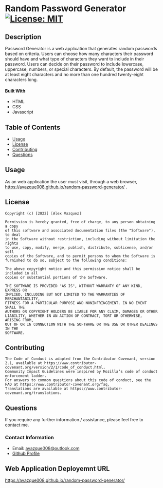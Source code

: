 
# Random Password Generator [![License: MIT](https://img.shields.io/badge/License-MIT-yellow.svg)](https://opensource.org/licenses/MIT)

## Description

Password Generator is a web application that generates random passwords based on criteria. Users can choose how many characters their password should have and what type of characters they want to include in their password. Users can decide on their password to include lowercase, uppercase, numbers, or special characters. By default, the password will be at least eight characters and no more than one hundred twenty-eight characters long.

#### Built With

* HTML
* CSS
* Javascript

## Table of Contents

* [Usage](#usage)
* [License](#license)
* [Contributing](#contributing)
* [Questions](#questions)
 
## Usage

 As an web application the user must visit, through a web browser, https://avazque008.github.io/random-password-generator/ .

## License

    Copyright (c) [2022] [Alex Vazquez]

    Permission is hereby granted, free of charge, to any person obtaining a copy
    of this software and associated documentation files (the "Software"), to deal
    in the Software without restriction, including without limitation the rights
    to use, copy, modify, merge, publish, distribute, sublicense, and/or sell
    copies of the Software, and to permit persons to whom the Software is
    furnished to do so, subject to the following conditions:

    The above copyright notice and this permission notice shall be included in all
    copies or substantial portions of the Software.

    THE SOFTWARE IS PROVIDED "AS IS", WITHOUT WARRANTY OF ANY KIND, EXPRESS OR
    IMPLIED, INCLUDING BUT NOT LIMITED TO THE WARRANTIES OF MERCHANTABILITY,
    FITNESS FOR A PARTICULAR PURPOSE AND NONINFRINGEMENT. IN NO EVENT SHALL THE
    AUTHORS OR COPYRIGHT HOLDERS BE LIABLE FOR ANY CLAIM, DAMAGES OR OTHER
    LIABILITY, WHETHER IN AN ACTION OF CONTRACT, TORT OR OTHERWISE, ARISING FROM,
    OUT OF OR IN CONNECTION WITH THE SOFTWARE OR THE USE OR OTHER DEALINGS IN THE
    SOFTWARE.
    

## Contributing

    The Code of Conduct is adapted from the Contributor Covenant, version 2.1, available at https://www.contributor-covenant.org/version/2/1/code_of_conduct.html.
    Community Impact Guidelines were inspired by Mozilla’s code of conduct enforcement ladder.
    For answers to common questions about this code of conduct, see the FAQ at https://www.contributor-covenant.org/faq. 
    Translations are available at https://www.contributor-covenant.org/translations.    
    

## Questions

If you require any further information / assistance, please feel free to contact me.

### Contact Information

* Email: avazque008@outlook.com
* [Github Profile](https://github.com/avazque008)

## Web Application Deployemnt URL

 https://avazque008.github.io/random-password-generator/

